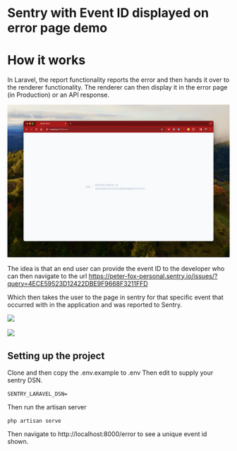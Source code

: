 # Sentry with Event ID displayed on error page demo

# How it works

In Laravel, the report functionality reports the error and then hands it over to the renderer
functionality. The renderer can then display it in the error page (in Production) or an API response.

![](./resources/screenshots/error.png)

The idea is that an end user can provide the event ID to the developer who can then navigate to the
url https://peter-fox-personal.sentry.io/issues/?query=4ECE59523D12422DBE9F9668F3211FFD

Which then takes the user to the page in sentry for that specific event that occurred with in the
application and was reported to Sentry.

![](./resources/screenshots/result-in-sentry.png)

![](./resources/screenshots/error-in-sentry.png)

## Setting up the project

Clone and then copy the .env.example to .env
Then edit to supply your sentry DSN.

```dotenv
SENTRY_LARAVEL_DSN=
```
Then run the artisan server
```shell
php artisan serve
```
Then navigate to http://localhost:8000/error to see a unique event
id shown.
